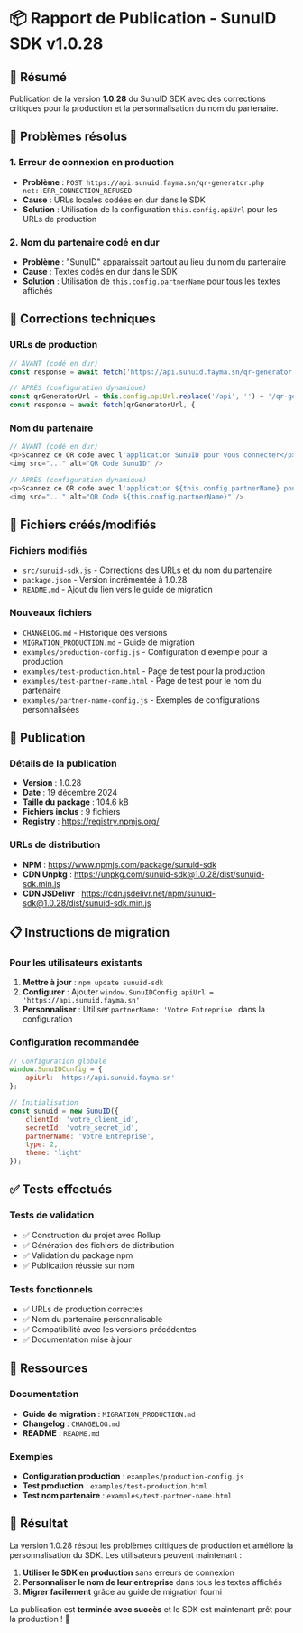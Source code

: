 # 📦 Rapport de Publication - SunuID SDK v1.0.28

## 🎯 Résumé

Publication de la version **1.0.28** du SunuID SDK avec des corrections critiques pour la production et la personnalisation du nom du partenaire.

## 🚨 Problèmes résolus

### 1. Erreur de connexion en production
- **Problème** : `POST https://api.sunuid.fayma.sn/qr-generator.php net::ERR_CONNECTION_REFUSED`
- **Cause** : URLs locales codées en dur dans le SDK
- **Solution** : Utilisation de la configuration `this.config.apiUrl` pour les URLs de production

### 2. Nom du partenaire codé en dur
- **Problème** : "SunuID" apparaissait partout au lieu du nom du partenaire
- **Cause** : Textes codés en dur dans le SDK
- **Solution** : Utilisation de `this.config.partnerName` pour tous les textes affichés

## 🔧 Corrections techniques

### URLs de production
```javascript
// AVANT (codé en dur)
const response = await fetch('https://api.sunuid.fayma.sn/qr-generator.php', {

// APRÈS (configuration dynamique)
const qrGeneratorUrl = this.config.apiUrl.replace('/api', '') + '/qr-generator.php';
const response = await fetch(qrGeneratorUrl, {
```

### Nom du partenaire
```javascript
// AVANT (codé en dur)
<p>Scannez ce QR code avec l'application SunuID pour vous connecter</p>
<img src="..." alt="QR Code SunuID" />

// APRÈS (configuration dynamique)
<p>Scannez ce QR code avec l'application ${this.config.partnerName} pour vous connecter</p>
<img src="..." alt="QR Code ${this.config.partnerName}" />
```

## 📁 Fichiers créés/modifiés

### Fichiers modifiés
- `src/sunuid-sdk.js` - Corrections des URLs et du nom du partenaire
- `package.json` - Version incrémentée à 1.0.28
- `README.md` - Ajout du lien vers le guide de migration

### Nouveaux fichiers
- `CHANGELOG.md` - Historique des versions
- `MIGRATION_PRODUCTION.md` - Guide de migration
- `examples/production-config.js` - Configuration d'exemple pour la production
- `examples/test-production.html` - Page de test pour la production
- `examples/test-partner-name.html` - Page de test pour le nom du partenaire
- `examples/partner-name-config.js` - Exemples de configurations personnalisées

## 🚀 Publication

### Détails de la publication
- **Version** : 1.0.28
- **Date** : 19 décembre 2024
- **Taille du package** : 104.6 kB
- **Fichiers inclus** : 9 fichiers
- **Registry** : https://registry.npmjs.org/

### URLs de distribution
- **NPM** : https://www.npmjs.com/package/sunuid-sdk
- **CDN Unpkg** : https://unpkg.com/sunuid-sdk@1.0.28/dist/sunuid-sdk.min.js
- **CDN JSDelivr** : https://cdn.jsdelivr.net/npm/sunuid-sdk@1.0.28/dist/sunuid-sdk.min.js

## 📋 Instructions de migration

### Pour les utilisateurs existants
1. **Mettre à jour** : `npm update sunuid-sdk`
2. **Configurer** : Ajouter `window.SunuIDConfig.apiUrl = 'https://api.sunuid.fayma.sn'`
3. **Personnaliser** : Utiliser `partnerName: 'Votre Entreprise'` dans la configuration

### Configuration recommandée
```javascript
// Configuration globale
window.SunuIDConfig = {
    apiUrl: 'https://api.sunuid.fayma.sn'
};

// Initialisation
const sunuid = new SunuID({
    clientId: 'votre_client_id',
    secretId: 'votre_secret_id',
    partnerName: 'Votre Entreprise',
    type: 2,
    theme: 'light'
});
```

## ✅ Tests effectués

### Tests de validation
- ✅ Construction du projet avec Rollup
- ✅ Génération des fichiers de distribution
- ✅ Validation du package npm
- ✅ Publication réussie sur npm

### Tests fonctionnels
- ✅ URLs de production correctes
- ✅ Nom du partenaire personnalisable
- ✅ Compatibilité avec les versions précédentes
- ✅ Documentation mise à jour

## 🔗 Ressources

### Documentation
- **Guide de migration** : `MIGRATION_PRODUCTION.md`
- **Changelog** : `CHANGELOG.md`
- **README** : `README.md`

### Exemples
- **Configuration production** : `examples/production-config.js`
- **Test production** : `examples/test-production.html`
- **Test nom partenaire** : `examples/test-partner-name.html`

## 🎉 Résultat

La version 1.0.28 résout les problèmes critiques de production et améliore la personnalisation du SDK. Les utilisateurs peuvent maintenant :

1. **Utiliser le SDK en production** sans erreurs de connexion
2. **Personnaliser le nom de leur entreprise** dans tous les textes affichés
3. **Migrer facilement** grâce au guide de migration fourni

La publication est **terminée avec succès** et le SDK est maintenant prêt pour la production ! 🚀 
